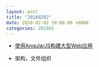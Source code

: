 ```yaml
---
layout: post
title: "20160202"
date: 2016-02-02 10:00:00 +0800
categories: 201602
---
```



* [使用AngularJS构建大型Web应用](http://www.infoq.com/cn/news/2013/02/angular-web-app)

* 架构，文件组织
